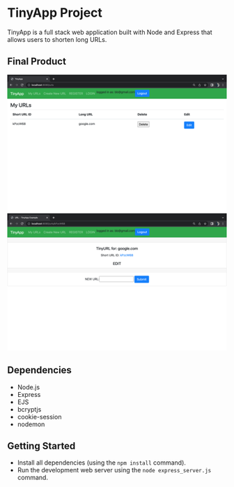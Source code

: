 # TinyApp Project

TinyApp is a full stack web application built with Node and Express that allows users to shorten long URLs.

## Final Product

!["Home Page"](https://github.com/osuntol/tinyapp2/blob/main/docs/URL-PAGE.png)
!["Edit Page"](https://github.com/osuntol/tinyapp2/blob/main/docs/EDIT-PAGE.png)

## Dependencies

- Node.js
- Express
- EJS
- bcryptjs
- cookie-session
- nodemon

## Getting Started

- Install all dependencies (using the `npm install` command).
- Run the development web server using the `node express_server.js` command.